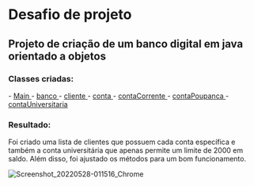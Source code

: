 <h1>Desafio de projeto</h1>

<h2>Projeto de criação de um banco digital em java orientado a objetos</h2>

<h3>Classes criadas:</h3>
- <a href="https://github.com/JuniorAndre/Bootcamp-GFT-5-Java/blob/main/Desafios/bancoEmJavaComOO/source/Main.java"> Main </a>
- <a href="https://github.com/JuniorAndre/Bootcamp-GFT-5-Java/blob/main/Desafios/bancoEmJavaComOO/source/banco.java"> banco </a>
- <a href="https://github.com/JuniorAndre/Bootcamp-GFT-5-Java/blob/main/Desafios/bancoEmJavaComOO/source/cliente.java"> cliente </a>
- <a href="https://github.com/JuniorAndre/Bootcamp-GFT-5-Java/blob/main/Desafios/bancoEmJavaComOO/source/conta.java"> conta </a>
- <a href="https://github.com/JuniorAndre/Bootcamp-GFT-5-Java/blob/main/Desafios/bancoEmJavaComOO/source/contaCorrente.java"> contaCorrente </a>
- <a href="https://github.com/JuniorAndre/Bootcamp-GFT-5-Java/blob/main/Desafios/bancoEmJavaComOO/source/contaPoupanca.java"> contaPoupanca </a>
- <a href="https://github.com/JuniorAndre/Bootcamp-GFT-5-Java/blob/main/Desafios/bancoEmJavaComOO/source/contaUniversitaria.java"> contaUniversitaria </a>

<h3>Resultado:</h3>
Foi criado uma lista de clientes que possuem cada conta específica e também a conta universitária que apenas permite um limite de 2000 
em saldo. Além disso, foi ajustado os métodos para um bom funcionamento.

![Screenshot_20220528-011516_Chrome](https://user-images.githubusercontent.com/65295725/170809473-d382dc38-2f16-4783-82d8-bccffc69fd13.jpg)
